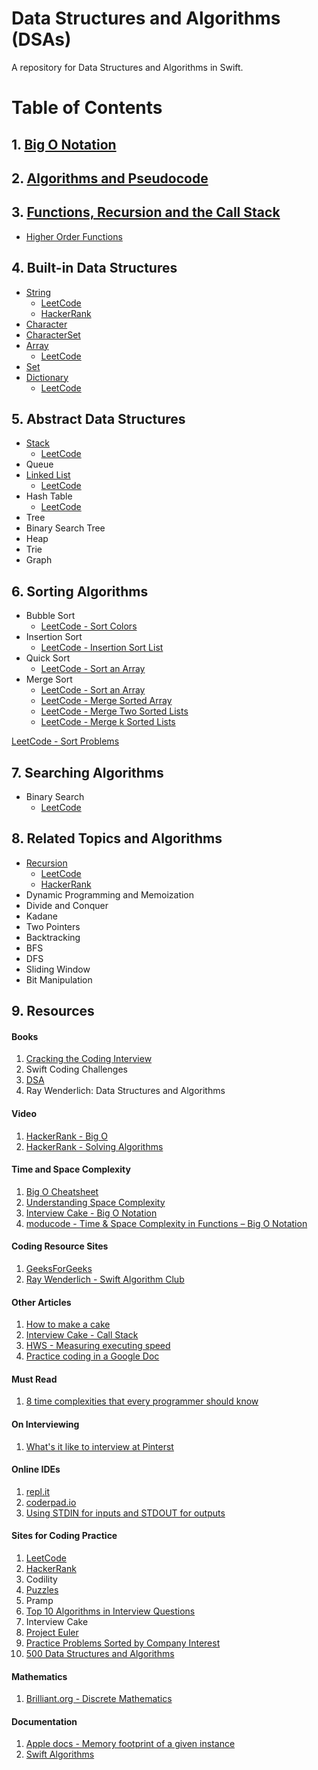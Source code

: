 # Data Structures and Algorithms (DSAs)

A repository for Data Structures and Algorithms in Swift. 

# Table of Contents 

## 1. [Big O Notation](https://github.com/alexpaul/Big-O-Notation) 

## 2. [Algorithms and Pseudocode](https://github.com/alexpaul/Algorithms-and-Pseudocode)

## 3. [Functions, Recursion and the Call Stack](https://github.com/alexpaul/Functions-Recursion-Call-Stack)

* [Higher Order Functions](https://github.com/alexpaul/Higher-Order-Functions)

## 4. Built-in Data Structures

* [String](https://github.com/alexpaul/String)
   * [LeetCode](https://leetcode.com/tag/string/)
   * [HackerRank](https://www.hackerrank.com/domains/algorithms/strings/page/1)
* [Character](https://github.com/alexpaul/Character-and-CharacterSet)
* [CharacterSet](https://github.com/alexpaul/Character-and-CharacterSet)
* [Array](https://github.com/alexpaul/Array)
  * [LeetCode](https://leetcode.com/tag/array/)
* [Set](https://github.com/alexpaul/Set)
* [Dictionary](https://github.com/alexpaul/Dictionary)
  * [LeetCode](https://leetcode.com/tag/hash-table/)

## 5. Abstract Data Structures

* [Stack](https://github.com/alexpaul/Stack)
  * [LeetCode](https://leetcode.com/tag/stack/)
* Queue
* [Linked List](https://github.com/alexpaul/LinkedList)
  * [LeetCode](https://leetcode.com/tag/linked-list/)
* Hash Table 
  * [LeetCode](https://leetcode.com/tag/hash-table/)
* Tree
* Binary Search Tree
* Heap 
* Trie
* Graph 

## 6. Sorting Algorithms

* Bubble Sort
  * [LeetCode - Sort Colors](https://leetcode.com/problems/sort-colors/)
* Insertion Sort 
  * [LeetCode - Insertion Sort List](https://leetcode.com/problems/insertion-sort-list/)
* Quick Sort 
  * [LeetCode - Sort an Array](https://leetcode.com/problems/sort-an-array/)
* Merge Sort
  * [LeetCode - Sort an Array](https://leetcode.com/problems/sort-an-array/)
  * [LeetCode - Merge Sorted Array](https://leetcode.com/problems/merge-sorted-array/)
  * [LeetCode - Merge Two Sorted Lists](https://leetcode.com/problems/merge-two-sorted-lists/)
  * [LeetCode - Merge k Sorted Lists](https://leetcode.com/problems/merge-k-sorted-lists/)

[LeetCode - Sort Problems](https://leetcode.com/tag/sort/)

## 7. Searching Algorithms

* Binary Search 
  * [LeetCode](https://leetcode.com/tag/binary-search/)

## 8. Related Topics and Algorithms 

* [Recursion](https://github.com/alexpaul/Functions-Recursion-Call-Stack)
  * [LeetCode](https://leetcode.com/tag/recursion/)
  * [HackerRank](https://www.hackerrank.com/domains/algorithms?filters%5Bsubdomains%5D%5B%5D=recursion)
* Dynamic Programming and Memoization 
* Divide and Conquer
* Kadane 
* Two Pointers 
* Backtracking 
* BFS 
* DFS
* Sliding Window
* Bit Manipulation

## 9. Resources


#### Books 

1. [Cracking the Coding Interview](http://www.crackingthecodinginterview.com/)
1. Swift Coding Challenges
1. [DSA](https://apps2.mdp.ac.id/perpustakaan/ebook/Karya%20Umum/Dsa.pdf)
1. Ray Wenderlich: Data Structures and Algorithms


#### Video 

1. [HackerRank - Big O](https://www.youtube.com/watch?v=v4cd1O4zkGw&list=LL&index=26&t=17s)
1. [HackerRank - Solving Algorithms](https://www.youtube.com/watch?v=GKgAVjJxh9w&list=LL&index=27&t=0s)


#### Time and Space Complexity  

1. [Big O Cheatsheet](https://www.bigocheatsheet.com/)
1. [Understanding Space Complexity](https://www.baeldung.com/cs/space-complexity)
1. [Interview Cake - Big O Notation](https://www.interviewcake.com/article/python/big-o-notation-time-and-space-complexity?)
1. [moducode - Time & Space Complexity in Functions – Big O Notation](https://moducode.com/blog/time-space-complexity-functions-big-o-notation/)

#### Coding Resource Sites 

1. [GeeksForGeeks](https://www.geeksforgeeks.org/)
1. [Ray Wenderlich - Swift Algorithm Club](https://github.com/raywenderlich/swift-algorithm-club)


#### Other Articles 

1. [How to make a cake](https://www.bhg.com/recipes/how-to/bake/how-to-make-a-cake/)
1. [Interview Cake - Call Stack](https://www.interviewcake.com/concept/java/call-stack)
1. [HWS - Measuring executing speed](https://www.hackingwithswift.com/example-code/system/measuring-execution-speed-using-cfabsolutetimegetcurrent)
1. [Practice coding in a Google Doc](https://www.quora.com/What-are-some-tips-for-practicing-coding-on-Google-docs-for-a-phone-screen)


#### Must Read 

1. [8 time complexities that every programmer should know](https://adrianmejia.com/most-popular-algorithms-time-complexity-every-programmer-should-know-free-online-tutorial-course/)


#### On Interviewing 

1. [What's it like to interview at Pinterst](https://medium.com/pinterest-engineering/what-its-like-to-interview-at-pinterest-e40f05a018f9)


#### Online IDEs 

1. [repl.it](https://repl.it/~)
1. [coderpad.io](https://coderpad.io/)
1. [Using STDIN for inputs and STDOUT for outputs](https://support.hackerrank.com/hc/en-us/articles/219617888-Using-STDIN-for-inputs-and-STDOUT-for-outputs)


#### Sites for Coding Practice

1. [LeetCode](https://leetcode.com/)
1. [HackerRank](https://www.hackerrank.com/dashboard)
1. Codility 
1. [Puzzles](https://www.geeksforgeeks.org/category/puzzles/)
1. Pramp 
1. [Top 10 Algorithms in Interview Questions](https://www.geeksforgeeks.org/top-10-algorithms-in-interview-questions/)
1. Interview Cake 
1. [Project Euler](https://projecteuler.net/)
1. [Practice Problems Sorted by Company Interest](https://practice.geeksforgeeks.org/explore/?company%5B%5D=Amazon&page=1)
1. [500 Data Structures and Algorithms](https://www.quora.com/q/techiedelight/500-Data-Structures-and-Algorithms-interview-questions-and-their-solutions)

#### Mathematics 

1. [Brilliant.org - Discrete Mathematics](https://brilliant.org/wiki/discrete-mathematics/#:~:text=Discrete%20mathematics%20is%20the%20study,can%20be%20finite%20or%20infinite)


#### Documentation 

1. [Apple docs - Memory footprint of a given instance](https://developer.apple.com/documentation/swift/memorylayout/2486283-size)
1. [Swift Algorithms](https://swift.org/blog/swift-algorithms/)
 

      
